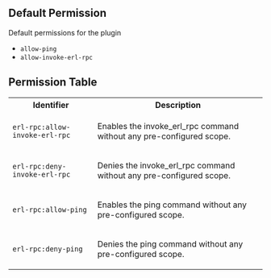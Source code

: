 ## Default Permission

Default permissions for the plugin

- `allow-ping`
- `allow-invoke-erl-rpc`

## Permission Table

<table>
<tr>
<th>Identifier</th>
<th>Description</th>
</tr>


<tr>
<td>

`erl-rpc:allow-invoke-erl-rpc`

</td>
<td>

Enables the invoke_erl_rpc command without any pre-configured scope.

</td>
</tr>

<tr>
<td>

`erl-rpc:deny-invoke-erl-rpc`

</td>
<td>

Denies the invoke_erl_rpc command without any pre-configured scope.

</td>
</tr>

<tr>
<td>

`erl-rpc:allow-ping`

</td>
<td>

Enables the ping command without any pre-configured scope.

</td>
</tr>

<tr>
<td>

`erl-rpc:deny-ping`

</td>
<td>

Denies the ping command without any pre-configured scope.

</td>
</tr>
</table>

